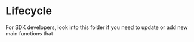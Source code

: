 # Lifecycle

For SDK developers, look into this folder if you need to update or add new main functions that 
